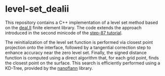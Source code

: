 # level-set_dealii
This repository contains a C++ implementation of a level set method based on the [deal.II](https://www.dealii.org) finite element library. The code extends the approach introduced in the second minicode of the [step-87 tutorial](https://www.dealii.org/current/doxygen/deal.II/step_87.html).

The reinitialization of the level set function is performed via closest point projection onto the interface, followed by a tangential correction step to enhance accuracy near the zero level set. Finally, the signed distance function is computed using a direct algorithm that, for each grid point, finds the closest point on the surface. This search is efficiently performed using a KD-Tree, provided by the [nanoflann](https://github.com/jlblancoc/nanoflann.git) library.




